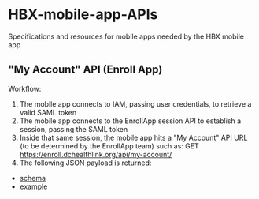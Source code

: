 # HBX-mobile-app-APIs
Specifications and resources for mobile apps needed by the HBX mobile app

## "My Account" API (Enroll App)
Workflow:
1. The mobile app connects to IAM, passing user credentials, to retrieve a valid SAML token
2. The mobile app connects to the EnrollApp session API to establish a session, passing the SAML token
3. Inside that same session, the mobile app hits a "My Account" API URL (to be determined by the EnrollApp team) such as: 
    GET https://enroll.dchealthlink.org/api/my-account/
4. The following JSON payload is returned:
* [schema](https://github.com/benjaminrosenbaum/HBX-mobile-app-APIs/blob/master/enroll/my-account/response/schema.json)
* [example](https://github.com/benjaminrosenbaum/HBX-mobile-app-APIs/blob/master/enroll/my-account/response/example.json)
